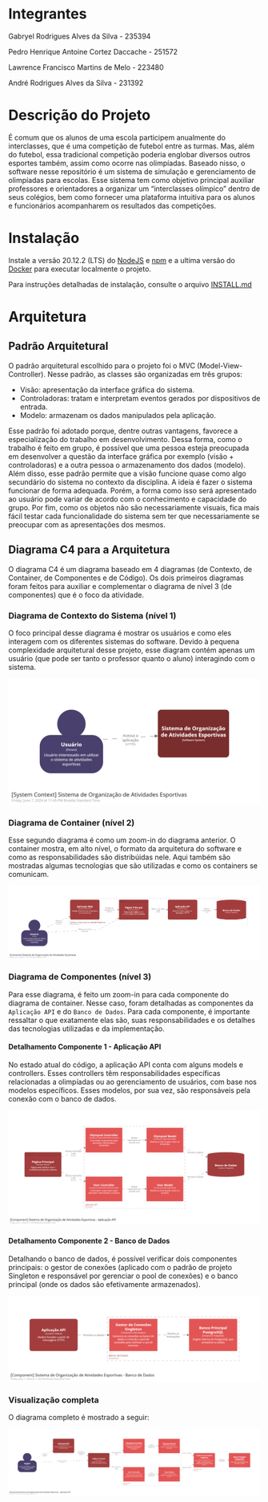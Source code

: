 # Integrantes

Gabryel Rodrigues Alves da Silva - 235394

Pedro Henrique Antoine Cortez Daccache - 251572

Lawrence Francisco Martins de Melo - 223480

André Rodrigues Alves da Silva - 231392

# Descrição do Projeto

É comum que os alunos de uma escola participem anualmente do interclasses, que é uma competição de futebol entre as turmas. Mas, além do futebol, essa tradicional competição poderia englobar diversos outros esportes também, assim como ocorre nas olimpíadas. Baseado nisso, o software nesse repositório é um sistema de simulação e gerenciamento de olimpíadas para escolas. Esse sistema tem como objetivo principal auxiliar professores e orientadores a organizar um “interclasses olímpico” dentro de seus colégios, bem como fornecer uma plataforma intuitiva para os alunos e funcionários acompanharem os resultados das competições.

# Instalação

Instale a versão 20.12.2 (LTS) do [NodeJS](https://nodejs.org/en/download) e [npm](https://docs.npmjs.com/downloading-and-installing-node-js-and-npm) e a ultima versão do [Docker](https://docs.docker.com/engine/install/) para executar localmente o projeto.

Para instruções detalhadas de instalação, consulte o arquivo [INSTALL.md](./INSTALL.md)

# Arquitetura

## Padrão Arquitetural

O padrão arquitetural escolhido para o projeto foi o MVC (Model-View-Controller). Nesse padrão, as classes são organizadas em três grupos:

* Visão: apresentação da interface gráfica do sistema.
* Controladoras: tratam e interpretam eventos gerados por dispositivos de entrada.
* Modelo: armazenam os dados manipulados pela aplicação.

Esse padrão foi adotado porque, dentre outras vantagens, favorece a especialização do trabalho em desenvolvimento. Dessa forma, como o trabalho é feito em grupo, é possível que uma pessoa esteja preocupada em desenvolver a questão da interface gráfica por exemplo (visão + controladoras) e a outra pessoa o armazenamento dos dados (modelo).
Além disso, esse padrão permite que a visão funcione quase como algo secundário do sistema no contexto da disciplina. A ideia é fazer o sistema funcionar de forma adequada. Porém, a forma como isso será apresentado ao usuário pode variar de acordo com o conhecimento e capacidade do grupo.
Por fim, como os objetos não são necessariamente visuais, fica mais fácil testar cada funcionalidade do sistema sem ter que necessariamente se preocupar com as apresentações dos mesmos.

## Diagrama C4 para a Arquitetura

O diagrama C4 é um diagrama baseado em 4 diagramas (de Contexto, de Container, de Componentes e de Código). Os dois primeiros diagramas foram feitos para auxiliar e complementar o diagrama de nível 3 (de componentes) que é o foco da atividade.

### Diagrama de Contexto do Sistema (nível 1)

O foco principal desse diagrama é mostrar os usuários e como eles interagem com os diferentes sistemas do software. Devido à pequena complexidade arquitetural desse projeto, esse diagram contém apenas um usuário (que pode ser tanto o professor quanto o aluno) interagindo com o sistema.

![C4_Nivel_1](./assets/images/Diagrama_C4_Nivel_1.png)

### Diagrama de Container (nível 2)

Esse segundo diagrama é como um zoom-in do diagrama anterior. O container mostra, em alto nível, o formato da arquitetura do software e como as responsabilidades são distribúidas nele. Aqui também são mostradas algumas tecnologias que são utilizadas e como os containers se comunicam.

![C4_Nivel_2](./assets/images/Diagrama_C4_Nivel_2.png)

### Diagrama de Componentes (nível 3)

Para esse diagrama, é feito um zoom-in para cada componente do diagrama de container. Nesse caso, foram detalhadas as componentes da `Aplicação API` e do `Banco de Dados`. Para cada componente, é importante ressaltar o que exatamente elas são, suas responsabilidades e os detalhes das tecnologias utilizadas e da implementação.

#### Detalhamento Componente 1 - Aplicação API

No estado atual do código, a aplicação API conta com alguns models e controllers. Esses controllers têm responsabilidades específicas relacionadas a olimpíadas ou ao gerenciamento de usuários, com base nos modelos específicos. Esses modelos, por sua vez, são responsáveis pela conexão com o banco de dados.

![C4_Nivel_3_API](./assets/images/Diagrama_C4_Nivel_3_API.png)

#### Detalhamento Componente 2 - Banco de Dados

Detalhando o banco de dados, é possível verificar dois componentes principais: o gestor de conexões (aplicado com o padrão de projeto Singleton e responsável por gerenciar o pool de conexões) e o banco principal (onde os dados são efetivamente armazenados).

![C4_Nivel_3_BD](./assets/images/Diagrama_C4_Nivel_3_BD.png)

### Visualização completa

O diagrama completo é mostrado a seguir:

![C4_Nivel_3_Completo](./assets/images/Diagrama_C4_Nivel_3_Tudo.png)

